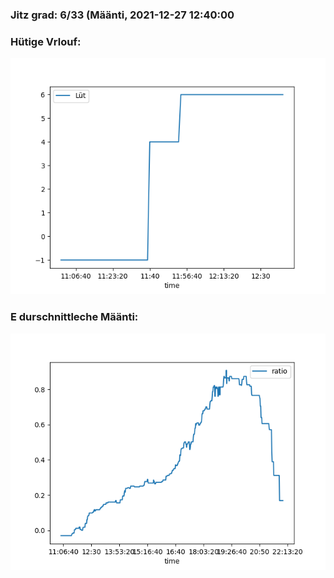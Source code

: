 ### Jitz grad: 6/33 (Määnti, 2021-12-27 12:40:00

### Hütige Vrlouf:
![Graph](Today.png)

### E durschnittleche Määnti:
![Graph](Määnti.png)